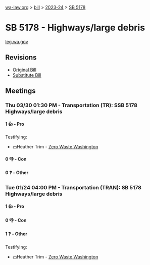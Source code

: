 [wa-law.org](/) > [bill](/bill/) > [2023-24](/bill/2023-24/) > [SB 5178](/bill/2023-24/sb/5178/)

# SB 5178 - Highways/large debris
[leg.wa.gov](https://app.leg.wa.gov/billsummary?BillNumber=5178&Year=2023&Initiative=false)

## Revisions
* [Original Bill](1/)
* [Substitute Bill](S/)

## Meetings
### Thu 03/30 01:30 PM - Transportation (TR): SSB 5178 Highways/large debris
#### 1 👍 - Pro
Testifying:
* 💵Heather Trim - [Zero Waste Washington](/org/zero_waste_washington/)

#### 0 👎 - Con

#### 0 ❓ - Other

### Tue 01/24 04:00 PM - Transportation (TRAN): SB 5178 Highways/large debris
#### 1 👍 - Pro

#### 0 👎 - Con

#### 1 ❓ - Other
Testifying:
* 💵Heather Trim - [Zero Waste Washington](/org/zero_waste_washington/)
